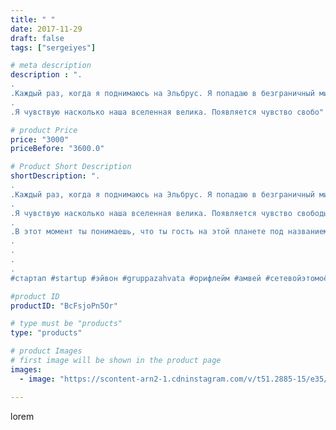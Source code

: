 ```yaml
---
title: " "
date: 2017-11-29
draft: false
tags: ["sergeiyes"]

# meta description
description : ".
.
.Каждый раз, когда я поднимаюсь на Эльбрус. Я попадаю в безграничный мир всевышнего.
.
.Я чувствую насколько наша вселенная велика. Появляется чувство свобо"

# product Price
price: "3000"
priceBefore: "3600.0"

# Product Short Description
shortDescription: ".
.
.Каждый раз, когда я поднимаюсь на Эльбрус. Я попадаю в безграничный мир всевышнего.
.
.Я чувствую насколько наша вселенная велика. Появляется чувство свободы и в тоже время беспомощности.
.
.В этот момент ты понимаешь, что ты гость на этой планете под названием //- Земля.
.
.
.
.
#стартап #startup #эйвон #gruppazahvata #орифлейм #амвей #сетевойэтомоё #сетевой #миллионер #бизнесбезвложений #млм #легкиеденьги #сетевойэтомодно #автобонус #сетевоймаркетинг #стильжизни #типичныесетевики #пятигорск #кмв #ессентуки #бизнес #churslabs #sergeystar"

#product ID
productID: "BcFsjoPn5Or"

# type must be "products"
type: "products"

# product Images
# first image will be shown in the product page
images:
  - image: "https://scontent-arn2-1.cdninstagram.com/v/t51.2885-15/e35/25017626_400011960448485_4073111297196032000_n.jpg?tp=1&_nc_ht=scontent-arn2-1.cdninstagram.com&_nc_cat=109&_nc_ohc=IS3hR-dJ3pEAX9uDP-O&ccb=7-4&oh=c75adac09adee1df262aea0a706d0742&oe=608306DA&_nc_sid=86f79a&ig_cache_key=MTY1ODkyODAwMDE5NTg1OTM3MQ%3D%3D.2-ccb7-4"

---
```

lorem
